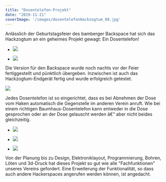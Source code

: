 ```yaml
---
title: "Dosentelefon-Projekt"
date: "2019-11-21"
coverImage: '/images/dosentelefonHackzogtum_08.jpg'
---
```


Anlässlich der Geburtstagsfeier des bamberger Backspace hat sich das Hackzogtum an ein geheimes Projekt gewagt: Ein Dosentelefon!

- ![](../images/dosentelefonHackzogtum_08.jpg)
    
- ![](../images/dosentelefonHackzogtum_01-768x1024.jpg)
    

Die Version für den Backspace wurde noch nachts vor der Feier fertiggestellt und pünktlich übergeben. Inzwischen ist auch das Hackzogtum-Endgerät fertig und wurde erfolgreich getestet.

![](../images/dosentelefonHackzogtum_04.jpg)

Jedes Dosentelefon ist so eingerichtet, dass es bei Abnehmen der Dose vom Haken automatisch die Gegenstelle im anderen Verein anruft. Wie bei einem richtigen Baumhaus-Dosentelefon kann entweder in die Dose gesprochen oder an der Dose gelauscht werden â€“ aber nicht beides gleichzeitig.

- ![](../images/dosentelefonHackzogtum_05.png)
    
- ![](../images/dosentelefonHackzogtum_07-1024x931.jpg)
    
- ![](../images/dosentelefonHackzogtum_06-1024x575.jpg)
    

Von der Planung bis zu Design, Elektroniklayout, Programmierung, Bohren, Löten und 3d-Druck hat dieses Projekt so gut wie alle "Fachfunktionen" unseres Vereins gefordert. Eine Erweiterung der Funktionalität, so dass auch andere Hackerspaces angerufen werden können, ist angedacht.
